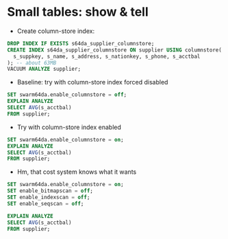 
# Small tables: show & tell

* Create column-store index:

```sql
DROP INDEX IF EXISTS s64da_supplier_columnstore;
CREATE INDEX s64da_supplier_columnstore ON supplier USING columnstore(
  s_suppkey, s_name, s_address, s_nationkey, s_phone, s_acctbal
); -- about 63MB
VACUUM ANALYZE supplier;
```


* Baseline: try with column-store index forced disabled

```sql
SET swarm64da.enable_columnstore = off;
EXPLAIN ANALYZE
SELECT AVG(s_acctbal)
FROM supplier;
```


* Try with column-store index enabled

```sql
SET swarm64da.enable_columnstore = on;
EXPLAIN ANALYZE
SELECT AVG(s_acctbal)
FROM supplier;
```


* Hm, that cost system knows what it wants

```sql
SET swarm64da.enable_columnstore = on;
SET enable_bitmapscan = off;
SET enable_indexscan = off;
SET enable_seqscan = off;

EXPLAIN ANALYZE
SELECT AVG(s_acctbal)
FROM supplier;
```
